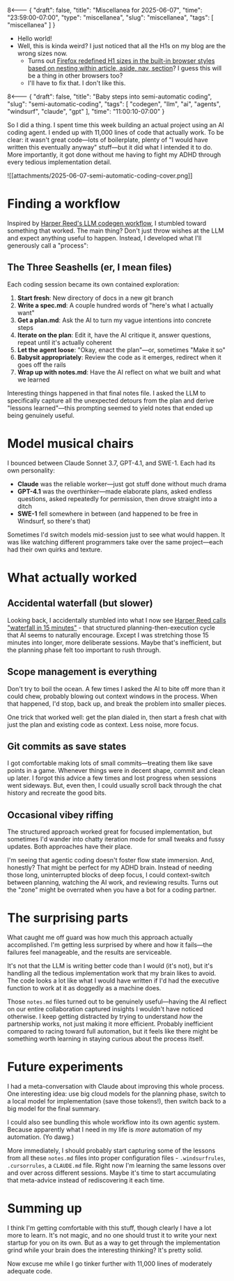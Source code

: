8<--- { "draft": false, "title": "Miscellanea for 2025-06-07", "time": "23:59:00-07:00", "type": "miscellanea", "slug": "miscellanea", "tags": [ "miscellanea" ] }

- Hello world!
- Well, this is kinda weird? I just noticed that all the H1s on my blog are the wrong sizes now.
	- Turns out [Firefox redefined H1 sizes in the built-in browser styles based on nesting within article, aside, nav, section](https://developer.mozilla.org/en-US/blog/h1-element-styles/)? I guess this will be a thing in other browsers too?
	- I'll have to fix that. I don't like this.

8<--- { "draft": false, "title": "Baby steps into semi-automatic coding", "slug": "semi-automatic-coding", "tags": [ "codegen", "llm", "ai", "agents", "windsurf", "claude", "gpt" ], "time": "11:00:10-07:00" }

So I did a thing. I spent time this week building an actual project using an AI coding agent. I ended up with 11,000 lines of code that actually work. To be clear: it wasn't great code—lots of boilerplate, plenty of "I would have written this eventually anyway" stuff—but it did what I intended it to do. More importantly, it got done without me having to fight my ADHD through every tedious implementation detail.

![[attachments/2025-06-07-semi-automatic-coding-cover.png]]

<!--more-->

<nav role="navigation" class="table-of-contents"></nav>

# Finding a workflow

Inspired by [Harper Reed's LLM codegen workflow](https://harper.blog/2025/02/16/my-llm-codegen-workflow-atm/), I stumbled toward something that worked. The main thing? Don't just throw wishes at the LLM and expect anything useful to happen. Instead, I developed what I'll generously call a "process":

## The Three Seashells (er, I mean files)

Each coding session became its own contained exploration:

1. **Start fresh**: New directory of docs in a new git branch
2. **Write a spec.md**: A couple hundred words of "here's what I actually want"
3. **Get a plan.md**: Ask the AI to turn my vague intentions into concrete steps
4. **Iterate on the plan**: Edit it, have the AI critique it, answer questions, repeat until it's actually coherent
5. **Let the agent loose**: "Okay, enact the plan"—or, sometimes "Make it so" 
6. **Babysit appropriately**: Review the code as it emerges, redirect when it goes off the rails
7. **Wrap up with notes.md**: Have the AI reflect on what we built and what we learned

Interesting things happened in that final notes file. I asked the LLM to specifically capture all the unexpected detours from the plan and derive "lessons learned"—this prompting seemed to yield notes that ended up being genuinely useful.

# Model musical chairs

I bounced between Claude Sonnet 3.7, GPT-4.1, and SWE-1. Each had its own personality:

- **Claude** was the reliable worker—just got stuff done without much drama
- **GPT-4.1** was the overthinker—made elaborate plans, asked endless questions, asked repeatedly for permission, then drove straight into a ditch
- **SWE-1** fell somewhere in between (and happened to be free in Windsurf, so there's that)

Sometimes I'd switch models mid-session just to see what would happen. It was like watching different programmers take over the same project—each had their own quirks and texture.

# What actually worked

## Accidental waterfall (but slower)

Looking back, I accidentally stumbled into what I now see [Harper Reed calls "waterfall in 15 minutes"](https://harper.blog/2025/04/10/waterfall-in-15-minutes-or-your-money-back/) - that structured planning-then-execution cycle that AI seems to naturally encourage. Except I was stretching those 15 minutes into longer, more deliberate sessions. Maybe that's inefficient, but the planning phase felt too important to rush through.

## Scope management is everything

Don't try to boil the ocean. A few times I asked the AI to bite off more than it could chew, probably blowing out context windows in the process. When that happened, I'd stop, back up, and break the problem into smaller pieces.

One trick that worked well: get the plan dialed in, then start a fresh chat with just the plan and existing code as context. Less noise, more focus.

## Git commits as save states

I got comfortable making lots of small commits—treating them like save points in a game. Whenever things were in decent shape, commit and clean up later. I forgot this advice a few times and lost progress when sessions went sideways. But, even then, I could usually scroll back through the chat history and recreate the good bits.

## Occasional vibey riffing

The structured approach worked great for focused implementation, but sometimes I'd wander into chatty iteration mode for small tweaks and fussy updates. Both approaches have their place.

I'm seeing that agentic coding doesn't foster flow state immersion. And, honestly? That might be perfect for my ADHD brain. Instead of needing those long, uninterrupted blocks of deep focus, I could context-switch between planning, watching the AI work, and reviewing results. Turns out the "zone" might be overrated when you have a bot for a coding partner.

# The surprising parts

What caught me off guard was how much this approach actually accomplished. I'm getting less surprised by where and how it fails—the failures feel manageable, and the results are serviceable.

It's not that the LLM is writing better code than I would (it's not), but it's handling all the tedious implementation work that my brain likes to avoid. The code looks a lot like what I would have written if I'd had the executive function to work at it as doggedly as a machine does.

Those `notes.md` files turned out to be genuinely useful—having the AI reflect on our entire collaboration captured insights I wouldn't have noticed otherwise. I keep getting distracted by trying to understand _how_ the partnership works, not just making it more efficient. Probably inefficient compared to racing toward full automation, but it feels like there might be something worth learning in staying curious about the process itself.

# Future experiments

I had a meta-conversation with Claude about improving this whole process. One interesting idea: use big cloud models for the planning phase, switch to a local model for implementation (save those tokens!), then switch back to a big model for the final summary.

I could also see bundling this whole workflow into its own agentic system. Because apparently what I need in my life is _more_ automation of my automation. (Yo dawg.)

More immediately, I should probably start capturing some of the lessons from all these `notes.md` files into proper configuration files - `.windsurfrules`, `.cursorrules`, a `CLAUDE.md` file. Right now I'm learning the same lessons over and over across different sessions. Maybe it's time to start accumulating that meta-advice instead of rediscovering it each time.

# Summing up

I think I'm getting comfortable with this stuff, though clearly I have a lot more to learn. It's not magic, and no one should trust it to write your next startup for you on its own. But as a way to get through the implementation grind while your brain does the interesting thinking? It's pretty solid.

Now excuse me while I go tinker further with 11,000 lines of moderately adequate code.
